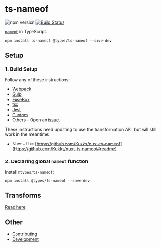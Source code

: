 ﻿# ts-nameof

![npm version](https://img.shields.io/npm/v/@typescript-nameof/nameof)
[![Build Status](https://ci.nuth.ch/api/badges/typescript-nameof/nameof/status.svg)](https://ci.nuth.ch/typescript-nameof/nameof)

[`nameof`](https://msdn.microsoft.com/en-us/library/dn986596.aspx) in TypeScript.

```
npm install ts-nameof @types/ts-nameof --save-dev
```

## Setup

### 1. Build Setup

Follow any of these instructions:

- [Webpack](https://github.com/typescript-nameof/nameof/blob/master/packages/ts-nameof/setup/webpack.md)
- [Gulp](https://github.com/typescript-nameof/nameof/blob/master/packages/ts-nameof/setup/gulp.md)
- [FuseBox](https://github.com/typescript-nameof/nameof/blob/master/packages/ts-nameof/setup/fusebox.md)
- [tsc](https://github.com/typescript-nameof/nameof/blob/master/packages/ts-nameof/setup/tsc.md)
- [Jest](https://github.com/typescript-nameof/nameof/blob/master/packages/ts-nameof/setup/jest.md)
- [Custom](https://github.com/typescript-nameof/nameof/blob/master/packages/ts-nameof/setup/custom.md)
- Others - Open an [issue](https://github.com/typescript-nameof/nameof/issues).

These instructions need updating to use the transformation API, but will still work in the meantime:

- Nuxt - Use [https://github.com/Kukks/nuxt-ts-nameof](https://github.com/Kukks/nuxt-ts-nameof#readme)

### 2. Declaring global `nameof` function

Install `@types/ts-nameof`:

```
npm install @types/ts-nameof --save-dev
```

## Transforms

[Read here](https://github.com/typescript-nameof/nameof/blob/master/README.md)

## Other

- [Contributing](https://github.com/typescript-nameof/nameof/blob/master/CONTRIBUTING.md)
- [Development](https://github.com/typescript-nameof/nameof/blob/master/DEVELOPMENT.md)
